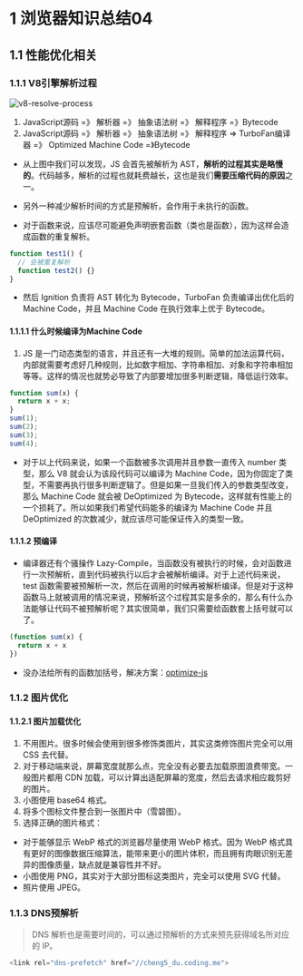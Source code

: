 # 1 浏览器知识总结04

## 1.1 性能优化相关

### 1.1.1 V8引擎解析过程

![v8-resolve-process](./img/v8-resolve.jpg)

1. JavaScript源码 =》 解析器 =》 抽象语法树 =》 解释程序 =》Bytecode
2. JavaScript源码 =》 解析器 =》 抽象语法树 =》 解释程序 => TurboFan编译器 =》 Optimized Machine Code =》Bytecode

- 从上图中我们可以发现，JS 会首先被解析为 AST，**解析的过程其实是略慢的**。代码越多，解析的过程也就耗费越长，这也是我们**需要压缩代码的原因**之一。

- 另外一种减少解析时间的方式是预解析，会作用于未执行的函数。

- 对于函数来说，应该尽可能避免声明嵌套函数（类也是函数），因为这样会造成函数的重复解析。

```js
function test1() {
  // 会被重复解析
  function test2() {}
}
```

- 然后 Ignition 负责将 AST 转化为 Bytecode，TurboFan 负责编译出优化后的 Machine Code，并且 Machine Code 在执行效率上优于 Bytecode。

#### 1.1.1.1 什么时候编译为Machine Code

1. JS 是一门动态类型的语言，并且还有一大堆的规则。简单的加法运算代码，内部就需要考虑好几种规则，比如数字相加、字符串相加、对象和字符串相加等等。这样的情况也就势必导致了内部要增加很多判断逻辑，降低运行效率。

```js
function sum(x) {
  return x + x;
}
sum(1);
sum(2);
sum(3);
sum(4);
```

- 对于以上代码来说，如果一个函数被多次调用并且参数一直传入 number 类型，那么 V8 就会认为该段代码可以编译为 Machine Code，因为你固定了类型，不需要再执行很多判断逻辑了。但是如果一旦我们传入的参数类型改变，那么 Machine Code 就会被 DeOptimized 为 Bytecode，这样就有性能上的一个损耗了。所以如果我们希望代码能多的编译为 Machine Code 并且 DeOptimized 的次数减少，就应该尽可能保证传入的类型一致。

#### 1.1.1.2 预编译

- 编译器还有个骚操作 Lazy-Compile，当函数没有被执行的时候，会对函数进行一次预解析，直到代码被执行以后才会被解析编译。对于上述代码来说，test 函数需要被预解析一次，然后在调用的时候再被解析编译。但是对于这种函数马上就被调用的情况来说，预解析这个过程其实是多余的，那么有什么办法能够让代码不被预解析呢？其实很简单，我们只需要给函数套上括号就可以了。

```js
(function sum(x) {
  return x + x
})
```

- 没办法给所有的函数加括号，解决方案：[optimize-js](https://github.com/nolanlawson/optimize-js)

### 1.1.2 图片优化

#### 1.1.2.1 图片加载优化

1. 不用图片。很多时候会使用到很多修饰类图片，其实这类修饰图片完全可以用 CSS 去代替。
2. 对于移动端来说，屏幕宽度就那么点，完全没有必要去加载原图浪费带宽。一般图片都用 CDN 加载，可以计算出适配屏幕的宽度，然后去请求相应裁剪好的图片。
3. 小图使用 base64 格式。
4. 将多个图标文件整合到一张图片中（雪碧图）。
5. 选择正确的图片格式：

- 对于能够显示 WebP 格式的浏览器尽量使用 WebP 格式。因为 WebP 格式具有更好的图像数据压缩算法，能带来更小的图片体积，而且拥有肉眼识别无差异的图像质量，缺点就是兼容性并不好。
- 小图使用 PNG，其实对于大部分图标这类图片，完全可以使用 SVG 代替。
- 照片使用 JPEG。

### 1.1.3 DNS预解析

> DNS 解析也是需要时间的，可以通过预解析的方式来预先获得域名所对应的 IP。

```js
<link rel="dns-prefetch" href="//cheng5_du.coding.me">
```

